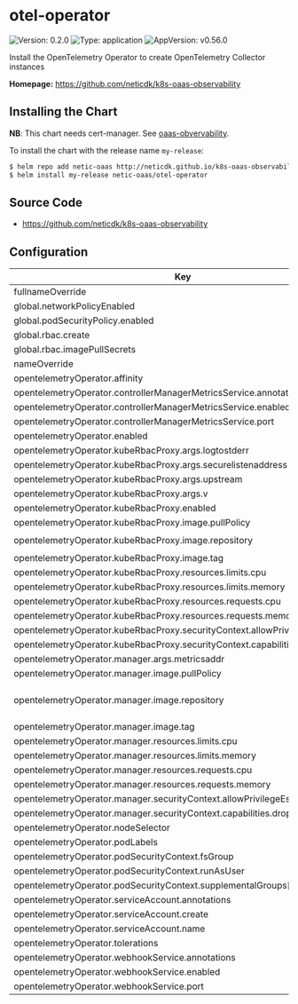 # otel-operator

![Version: 0.2.0](https://img.shields.io/badge/Version-0.2.0-informational?style=flat-square) ![Type: application](https://img.shields.io/badge/Type-application-informational?style=flat-square) ![AppVersion: v0.56.0](https://img.shields.io/badge/AppVersion-v0.56.0-informational?style=flat-square)

Install the OpenTelemetry Operator to create OpenTelemetry Collector instances

**Homepage:** <https://github.com/neticdk/k8s-oaas-observability>

## Installing the Chart

**NB**: This chart needs cert-manager. See [oaas-obvervability](../oaas-observability/README.md).

To install the chart with the release name `my-release`:

```bash
$ helm repo add netic-oaas http://neticdk.github.io/k8s-oaas-observability
$ helm install my-release netic-oaas/otel-operator
```

## Source Code

* <https://github.com/neticdk/k8s-oaas-observability>

## Configuration

| Key | Type | Default | Description |
|-----|------|---------|-------------|
| fullnameOverride | string | `""` |  |
| global.networkPolicyEnabled | bool | `true` |  |
| global.podSecurityPolicy.enabled | bool | `false` |  |
| global.rbac.create | bool | `true` |  |
| global.rbac.imagePullSecrets | list | `[]` |  |
| nameOverride | string | `""` |  |
| opentelemetryOperator.affinity | object | `{}` |  |
| opentelemetryOperator.controllerManagerMetricsService.annotations | object | `{}` |  |
| opentelemetryOperator.controllerManagerMetricsService.enabled | bool | `true` |  |
| opentelemetryOperator.controllerManagerMetricsService.port | int | `8443` |  |
| opentelemetryOperator.enabled | bool | `true` |  |
| opentelemetryOperator.kubeRbacProxy.args.logtostderr | bool | `true` |  |
| opentelemetryOperator.kubeRbacProxy.args.securelistenaddress | string | `"0.0.0.0:8443"` |  |
| opentelemetryOperator.kubeRbacProxy.args.upstream | string | `"http://127.0.0.1:8080/"` |  |
| opentelemetryOperator.kubeRbacProxy.args.v | int | `10` |  |
| opentelemetryOperator.kubeRbacProxy.enabled | bool | `true` |  |
| opentelemetryOperator.kubeRbacProxy.image.pullPolicy | string | `"Always"` |  |
| opentelemetryOperator.kubeRbacProxy.image.repository | string | `"gcr.io/kubebuilder/kube-rbac-proxy"` |  |
| opentelemetryOperator.kubeRbacProxy.image.tag | string | `"v0.5.0"` |  |
| opentelemetryOperator.kubeRbacProxy.resources.limits.cpu | string | `"10m"` |  |
| opentelemetryOperator.kubeRbacProxy.resources.limits.memory | string | `"16Mi"` |  |
| opentelemetryOperator.kubeRbacProxy.resources.requests.cpu | string | `"10m"` |  |
| opentelemetryOperator.kubeRbacProxy.resources.requests.memory | string | `"16Mi"` |  |
| opentelemetryOperator.kubeRbacProxy.securityContext.allowPrivilegeEscalation | bool | `false` |  |
| opentelemetryOperator.kubeRbacProxy.securityContext.capabilities.drop[0] | string | `"ALL"` |  |
| opentelemetryOperator.manager.args.metricsaddr | string | `"127.0.0.1:8080"` |  |
| opentelemetryOperator.manager.image.pullPolicy | string | `"Always"` |  |
| opentelemetryOperator.manager.image.repository | string | `"ghcr.io/open-telemetry/opentelemetry-operator/opentelemetry-operator"` |  |
| opentelemetryOperator.manager.image.tag | string | `nil` |  |
| opentelemetryOperator.manager.resources.limits.cpu | string | `"100m"` |  |
| opentelemetryOperator.manager.resources.limits.memory | string | `"64Mi"` |  |
| opentelemetryOperator.manager.resources.requests.cpu | string | `"100m"` |  |
| opentelemetryOperator.manager.resources.requests.memory | string | `"64Mi"` |  |
| opentelemetryOperator.manager.securityContext.allowPrivilegeEscalation | bool | `false` |  |
| opentelemetryOperator.manager.securityContext.capabilities.drop[0] | string | `"ALL"` |  |
| opentelemetryOperator.nodeSelector | object | `{}` |  |
| opentelemetryOperator.podLabels | object | `{}` |  |
| opentelemetryOperator.podSecurityContext.fsGroup | int | `1` |  |
| opentelemetryOperator.podSecurityContext.runAsUser | int | `65532` |  |
| opentelemetryOperator.podSecurityContext.supplementalGroups[0] | int | `1` |  |
| opentelemetryOperator.serviceAccount.annotations | object | `{}` |  |
| opentelemetryOperator.serviceAccount.create | bool | `true` |  |
| opentelemetryOperator.serviceAccount.name | string | `""` |  |
| opentelemetryOperator.tolerations | list | `[]` |  |
| opentelemetryOperator.webhookService.annotations | object | `{}` |  |
| opentelemetryOperator.webhookService.enabled | bool | `true` |  |
| opentelemetryOperator.webhookService.port | int | `443` |  |
